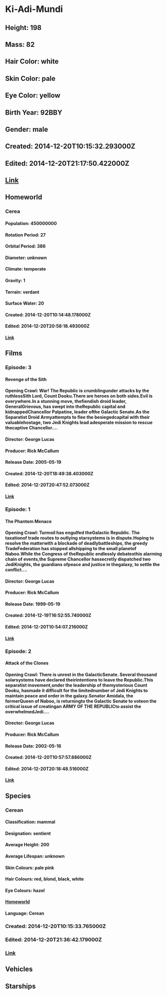 # Ki-Adi-Mundi
## Height: 198
## Mass: 82
## Hair Color: white
## Skin Color: pale
## Eye Color: yellow
## Birth Year: 92BBY
## Gender: male
## Created: 2014-12-20T10:15:32.293000Z
## Edited: 2014-12-20T21:17:50.422000Z
## [Link](https://swapi.dev/api/people/52/)
## Homeworld
### Cerea
#### Population: 450000000
#### Rotation Period: 27
#### Orbital Period: 386
#### Diameter: unknown
#### Climate: temperate
#### Gravity: 1
#### Terrain: verdant
#### Surface Water: 20
#### Created: 2014-12-20T10:14:48.178000Z
#### Edited: 2014-12-20T20:58:18.493000Z
#### [Link](https://swapi.dev/api/planets/43/)
## Films
### Episode: 3
#### Revenge of the Sith
#### Opening Crawl: War! The Republic is crumblingunder attacks by the ruthlessSith Lord, Count Dooku.There are heroes on both sides.Evil is everywhere.In a stunning move, thefiendish droid leader, GeneralGrievous, has swept into theRepublic capital and kidnappedChancellor Palpatine, leader ofthe Galactic Senate.As the Separatist Droid Armyattempts to flee the besiegedcapital with their valuablehostage, two Jedi Knights lead adesperate mission to rescue thecaptive Chancellor....
#### Director: George Lucas
#### Producer: Rick McCallum
#### Release Date: 2005-05-19
#### Created: 2014-12-20T18:49:38.403000Z
#### Edited: 2014-12-20T20:47:52.073000Z
#### [Link](https://swapi.dev/api/films/6/)
### Episode: 1
#### The Phantom Menace
#### Opening Crawl: Turmoil has engulfed theGalactic Republic. The taxationof trade routes to outlying starsystems is in dispute.Hoping to resolve the matterwith a blockade of deadlybattleships, the greedy TradeFederation has stopped allshipping to the small planetof Naboo.While the Congress of theRepublic endlessly debatesthis alarming chain of events,the Supreme Chancellor hassecretly dispatched two JediKnights, the guardians ofpeace and justice in thegalaxy, to settle the conflict....
#### Director: George Lucas
#### Producer: Rick McCallum
#### Release Date: 1999-05-19
#### Created: 2014-12-19T16:52:55.740000Z
#### Edited: 2014-12-20T10:54:07.216000Z
#### [Link](https://swapi.dev/api/films/4/)
### Episode: 2
#### Attack of the Clones
#### Opening Crawl: There is unrest in the GalacticSenate. Several thousand solarsystems have declared theirintentions to leave the Republic.This separatist movement,under the leadership of themysterious Count Dooku, hasmade it difficult for the limitednumber of Jedi Knights to maintain peace and order in the galaxy.Senator Amidala, the formerQueen of Naboo, is returningto the Galactic Senate to voteon the critical issue of creatingan ARMY OF THE REPUBLICto assist the overwhelmedJedi....
#### Director: George Lucas
#### Producer: Rick McCallum
#### Release Date: 2002-05-16
#### Created: 2014-12-20T10:57:57.886000Z
#### Edited: 2014-12-20T20:18:48.516000Z
#### [Link](https://swapi.dev/api/films/5/)
## Species
### Cerean
#### Classification: mammal
#### Designation: sentient
#### Average Height: 200
#### Average Lifespan: unknown
#### Skin Colours: pale pink
#### Hair Colours: red, blond, black, white
#### Eye Colours: hazel
#### [Homeworld](https://swapi.dev/api/planets/43/)
#### Language: Cerean
### Created: 2014-12-20T10:15:33.765000Z
### Edited: 2014-12-20T21:36:42.179000Z
### [Link](https://swapi.dev/api/species/20/)
## Vehicles
## Starships